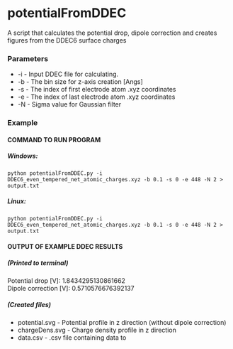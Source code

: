 # potentialFromDDEC
A script that calculates the potential drop, dipole correction and creates figures from the DDEC6 surface charges

### Parameters

*  -i - Input DDEC file for calculating.
* -b - The bin size for z-axis creation [Angs]
* -s - The index of first electrode atom .xyz coordinates
* -e - The index of last electrode atom .xyz coordinates
* -N - Sigma value for Gaussian filter

### Example

#### COMMAND TO RUN PROGRAM

##### Windows:
```
python potentialFromDDEC.py -i DDEC6_even_tempered_net_atomic_charges.xyz -b 0.1 -s 0 -e 448 -N 2 > output.txt
```

##### Linux:
```
python potentialFromDDEC.py -i DDEC6_even_tempered_net_atomic_charges.xyz -b 0.1 -s 0 -e 448 -N 2 > output.txt
```

#### OUTPUT OF EXAMPLE DDEC RESULTS

##### (Printed to terminal)
Potential drop [V]: 1.8434295130861662 \
Dipole correction [V]: 0.5710576676392137

##### (Created files)
* potential.svg - Potential profile in z direction (without dipole correction)
* chargeDens.svg - Charge density profile in z direction
* data.csv - .csv file containing data to 
